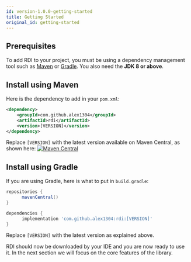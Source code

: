 ```yaml
---
id: version-1.0.0-getting-started
title: Getting Started
original_id: getting-started
---
```


## Prerequisites

To add RDI to your project, you must be using a dependency management tool such as [Maven](https://maven.apache.org) or [Gradle](https://gradle.org). You also need the **JDK 8 or above**.

## Install using Maven

Here is the dependency to add in your `pom.xml`:

```xml
<dependency>
    <groupId>com.github.alex1304</groupId>
    <artifactId>rdi</artifactId>
    <version>[VERSION]</version>
</dependency>
```
Replace `[VERSION]` with the latest version available on Maven Central, as shown here: [![Maven Central](https://img.shields.io/maven-central/v/com.github.alex1304/rdi)](https://search.maven.org/artifact/com.github.alex1304/rdi)

## Install using Gradle

If you are using Gradle, here is what to put in `build.gradle`:

```groovy
repositories {
      mavenCentral()
}

dependencies {
      implementation 'com.github.alex1304:rdi:[VERSION]'
}
```

Replace `[VERSION]` with the latest version as explained above.

RDI should now be downloaded by your IDE and you are now ready to use it. In the next section we will focus on the core features of the library.
